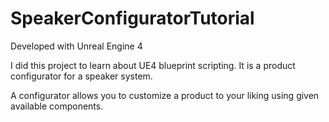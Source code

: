 # SpeakerConfiguratorTutorial

Developed with Unreal Engine 4

I did this project to learn about UE4 blueprint scripting. It is a product configurator for a speaker system.

A configurator allows you to customize a product to your liking using given available components.